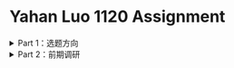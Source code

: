 # Yahan Luo 1120 Assignment
<details>
<summary> Part 1：选题方向 </summary>
  
### 选题方向
* 由于这一次可以自选题目！我想做一点自己喜欢的：不出所料的话应该是 **和文学/艺术相关** 的。
* **最开始** 比较想做的是 **书的可视化** ，因为一直对于某几本书怀着无比的热爱，这种热爱哪怕写了长篇大论的读后感也没办法纾解。**爱它就把它可视化吧！**
* 然而，现在我看到的而言，书籍的可视化实在是少数派。为何？**没有用。**
  * 为什么叫新闻？必定有异于常理的新鲜事，但是一本书，怎么体现它的新鲜事？这还是新闻吗？
  * 为什么叫数据新闻？数据呢？**词频分析？人物关系？**
  * 最后，到底为什么要做呢？一本书可以直接阅读。做一本书的可视化，不就是为了可视化而可视化吗？
* 针对最后一个问题，我甚至有点膨胀。**在将来，可视化会不会变成一种新的艺术形式？** 类似于视觉小说那样，以网页为基础，综合各种媒体形式（文图表音视频），游走于电影、游戏的边缘，将信息的理解难度降低。
* 扯远了。
* 无论如何，先定下来这个题了。在这个功能主义至上的年代，能在一个允许无用的场合正大光明无用一下，太奢侈了。
* 具体做哪本书还没有确定，现在比较想做的 **《All the light we cannot see》** 。原因是太喜欢这本书。
* 如果找不到好的切入点，肯定还要换。
</details>

<details>
<summary> Part 2：前期调研 </summary>
  
### 前期调研
* [**Hamilton :The Pudding**](https://pudding.cool/2017/03/hamilton/)
  * 分析对象：唱段、台词；
  * 分析角度： 以主角为线索，以人物关系为切入，以主题为切入点；
  * 呈现： 一个唱段就是一个点，以点的变化展现规律；
  * 技术：可交互（盲猜D3）。

* **Game of Thrones**

  1.[“Wind & Words”](http://beta.wind-and-words.com/)
  
    * 分析对象：权游剧本中的台词;
    * 分析角度：四个板块——人物关系、剧集关键词、人物心情、剧集语言特点;
    * 呈现：分季切入；
    * 技术：可交互（不知道具体是啥）。
    
  2.[网易数读：死亡](http://data.163.com/19/0506/11/EEG62I8S000181IU.html)
  
    * 分析对象：权游中330例人物死亡（数据来源于一篇发表在《伤害流行病学》上的人口学论文：“Death is certain, the time is not.”）
    * 分析角度：死了多少人，怎么死的，谁杀的，死在哪里......
    * 呈现：图文（排版长图，还蛮精致的） 
    * 技术：不可交互 （我可以！）
    
  3.[Washington Post：Death](https://www.washingtonpost.com/graphics/entertainment/game-of-thrones/)
  
    * 分析对象：权游中6887例死亡（包括死马死狗鸽子等一切死亡）;
    * 分析角度：所在剧集，死亡细节，死亡地点，死亡地图；
    * 呈现：以每一集为数据库，用emoji来表示；
    * 技术：可交互（盲猜不出来）。
    
  4.[NYT：“Good Evil Ugly Beautiful”](https://www.nytimes.com/interactive/2017/08/09/upshot/game-of-thrones-chart.html)
  
    * 分析对象：一次关于权游主要人物的大型民意调查；
    * 分析角度：如题所示，谁好看谁难看，谁坏谁好；
    * 呈现：一张坐标轴表；
    * 技术：可交互（盲猜python）。
    
* [**漫威宇宙：“The Straight Times”**](https://graphics.straitstimes.com/STI/STIMEDIA/Interactives/2018/04/marvel-cinematic-universe-whos-who-interactive/index.html)

  * 分析对象：漫威电影集;
  * 分析角度：人物身份、关系、扮演者;
  * 呈现：搭建人物关系网;
  * 技术：可交互，太难了，不可能。

* [**百变小樱：“Card captor Sakura”**](http://www.datasketch.es/june/code/nadieh/)

  * 分析对象：动画,共50集;
  * 分析角度：每一集的特点、封面配色、每一集包含的主要人物、人物间的关系;
  * 呈现：一个层层嵌套的弦图;
  * 技术：可交互（看起来不算难）。

* [**Star Wars：DT财经**](http://assets.dtcj.com/visualization/star_war/index.html)

  * 分析对象：星球大战电影集;
  * 分析角度：人物身份、关系、星球、交通工具（好魔性啊）;
  * 呈现：搭建的人物关系网;
  * 技术：和漫威一样的。

* **红楼梦**
*(做的太好 是我不配)*

 1.[ 一个开源的红楼梦人物关系可视化网络](https://zhuanlan.zhihu.com/p/44584551)
  
    * 分析对象：红楼梦的原文和87版电视剧；
    * 分析角度：人物介绍、人物关系、剧照、主要地点、主要情节事件；
    * 呈现：搭建的人物关系网；
    * 技术：在Github上公开了源代码。
    
 2. [DT财经](https://zhuanlan.zhihu.com/p/31291846)
   
    * 分析对象：红楼梦的原文；
    * 分析角度：文本分析（词频分析、影响因素）；
    * 呈现：图文（软件直接生成）；
    * 技术：盲猜Python。
    
</details>

  
  
